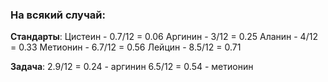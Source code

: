 
### На всякий случай: 

**Стандарты**:
Цистеин - 0.7/12 = 0.06
Аргинин - 3/12 = 0.25
Аланин - 4/12 = 0.33
Метионин - 6.7/12 = 0.56
Лейцин - 8.5/12 = 0.71

**Задача**:
2.9/12 = 0.24 - аргинин
6.5/12 = 0.54 - метионин




